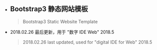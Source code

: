 * ## Bootstrap3 静态网站模板
  > Bootstrap3 Static Website Template

* 2018.02.26 最后更新，用于 "数字 IDE Web" 2018.5
  > 2018.02.26 last updated, used for "digital IDE for Web" 2018.5
  
